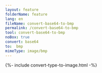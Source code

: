 ```yaml
---
layout: feature
folderName: feature
lang: en
fileName: convert-base64-to-bmp
permalink: /convert-base64-to-bmp
tool: convert-base64-to-bmp
noBox: true
convert: base64
to:  bmp
mimeType: image/bmp
---
```


{%- include convert-type-to-image.html -%}
